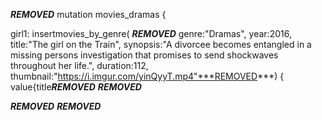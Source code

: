 ***REMOVED***
mutation movies_dramas {

 girl1: insertmovies_by_genre(
***REMOVED***
      genre:"Dramas", 
      year:2016,
      title:"The girl on the Train",
      synopsis:"A divorcee becomes entangled in a missing persons investigation that promises to send shockwaves throughout her life.",
      duration:112,
      thumbnail:"https://i.imgur.com/yinQyyT.mp4"***REMOVED***) {
    value{title***REMOVED***
  ***REMOVED***

***REMOVED***
***REMOVED***
